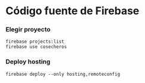 # Código fuente de Firebase

### Elegir proyecto

```
firebase projects:list
firebase use cosecheros
```

### Deploy hosting

```
firebase deploy --only hosting,remoteconfig
```